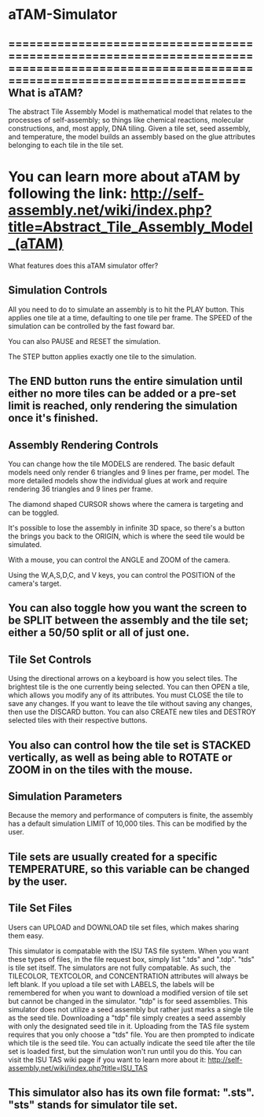 # aTAM-Simulator
===========================================================================================================================================
What is aTAM?
-------------------------------------------------------------------------------------------------------------------------------------------
The abstract Tile Assembly Model is mathematical model that relates to the processes of self-assembly; so things like chemical reactions,
molecular constructions, and, most apply, DNA tiling.  Given a tile set, seed assembly, and temperature, the model builds an assembly
based on the glue attributes belonging to each tile in the tile set.

You can learn more about aTAM by following the link:
http://self-assembly.net/wiki/index.php?title=Abstract_Tile_Assembly_Model_(aTAM)
===========================================================================================================================================
What features does this aTAM simulator offer?


Simulation Controls
-------------------------------------------------------------------------------------------------------------------------------------------
All you need to do to simulate an assembly is to hit the PLAY button. This applies one tile at a time, defaulting to one tile per frame.
The SPEED of the simulation can be controlled by the fast foward bar.

You can also PAUSE and RESET the simulation.

The STEP button applies exactly one tile to the simulation.

The END button runs the entire simulation until either no more tiles can be added or a pre-set limit is reached, only rendering the
simulation once it's finished.
-------------------------------------------------------------------------------------------------------------------------------------------


Assembly Rendering Controls
-------------------------------------------------------------------------------------------------------------------------------------------
You can change how the tile MODELS are rendered. The basic default models need only render 6 triangles and 9 lines per frame, per model. 
The more detailed models show the individual glues at work and require rendering 36 triangles and 9 lines per frame.

The diamond shaped CURSOR shows where the camera is targeting and can be toggled.

It's possible to lose the assembly in infinite 3D space, so there's a button the brings you back to the ORIGIN, which is where the seed
tile would be simulated.

With a mouse, you can control the ANGLE and ZOOM of the camera.

Using the W,A,S,D,C, and V keys, you can control the POSITION of the camera's target.

You can also toggle how you want the screen to be SPLIT between the assembly and the tile set; either a 50/50 split or all of just one.
-------------------------------------------------------------------------------------------------------------------------------------------


Tile Set Controls
-------------------------------------------------------------------------------------------------------------------------------------------
Using the directional arrows on a keyboard is how you select tiles.  The brightest tile is the one currently being selected.
You can then OPEN a tile, which allows you modify any of its attributes. You must CLOSE the tile to save any changes.  If you want to
leave the tile without saving any changes, then use the DISCARD button. You can also CREATE new tiles and DESTROY selected tiles with
their respective buttons.

You also can control how the tile set is STACKED vertically, as well as being able to ROTATE or ZOOM in on the tiles with the mouse.
-------------------------------------------------------------------------------------------------------------------------------------------


Simulation Parameters
-------------------------------------------------------------------------------------------------------------------------------------------
Because the memory and performance of computers is finite, the assembly has a default simulation LIMIT of 10,000 tiles. This can be
modified by the user.

Tile sets are usually created for a specific TEMPERATURE, so this variable can be changed by the user.
-------------------------------------------------------------------------------------------------------------------------------------------


Tile Set Files
-------------------------------------------------------------------------------------------------------------------------------------------
Users can UPLOAD and DOWNLOAD tile set files, which makes sharing them easy.

This simulator is compatable with the ISU TAS file system. When you want these types of files, in the file request box, simply
list ".tds" and ".tdp". "tds" is tile set itself. The simulators are not fully compatable. As such, the TILECOLOR, TEXTCOLOR, and
CONCENTRATION attributes will always be left blank. If you upload a tile set with LABELS, the labels will be remembered for when you
want to download a modified version of tile set but cannot be changed in the simulator. "tdp" is for seed assemblies. This simulator
does not utilize a seed assembly but rather just marks a single tile as the seed tile. Downloading a "tdp" file simply creates
a seed assembly with only the designated seed tile in it.  Uploading from the TAS file system requires that you only choose a "tds" file.
You are then prompted to indicate which tile is the seed tile. You can actually indicate the seed tile after the tile set is loaded
first, but the simulation won't run until you do this. You can visit the ISU TAS wiki page if you want to learn more about it:
http://self-assembly.net/wiki/index.php?title=ISU_TAS

This simulator also has its own file format: ".sts".  "sts" stands for simulator tile set.
-------------------------------------------------------------------------------------------------------------------------------------------
